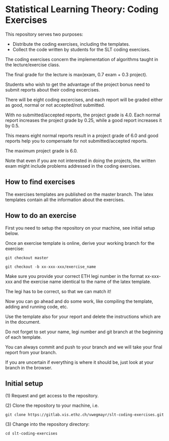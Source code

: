 # Statistical Learning Theory: Coding Exercises #

This repository serves two purposes:
* Distribute the coding exercises, including the templates.
* Collect the code written by students for the SLT coding exercises.

The coding exercises concern the implementation of algorithms taught in the lecture/exercise class.

The final grade for the lecture is max(exam, 0.7 exam + 0.3 project). 

Students who wish to get the advantage of the project bonus need to submit reports about their coding excercises.

There will be eight coding excercises, and each report will be graded either as good, normal or not accepted/not submitted. 

With no submitted/accepted reports, the project grade is 4.0. Each normal report increases the project grade by 0.25, while a good report increases it by 0.5.

This means eight normal reports result in a project grade of 6.0 and good reports help you to compensate for not submitted/accepted reports.

The maximum project grade is 6.0. 

Note that even if you are not interested in doing the projects, the written exam might include problems addressed in the coding exercises.

## How to find exercises ##
The exercises templates are published on the master branch. The latex templates contain all the information about the exercises.

## How to do an exercise ##
First you need to setup the repository on your machine, see initial setup below.

Once an exercise template is online, derive your working branch for the exercise:

```git checkout master```

```git checkout -b xx-xxx-xxx/exercise_name```

Make sure you provide your correct ETH legi number in the format xx-xxx-xxx and the exercise name identical to the name of the latex template.

The legi has to be correct, so that we can match it!

Now you can go ahead and do some work, like compiling the template, adding and running code, etc.

Use the template also for your report and delete the instructions which are in the document.

Do not forget to set your name, legi number and git branch at the beginning of each template.

You can always commit and push to your branch and we will take your final report from your branch.

If you are uncertain if everything is where it should be, just look at your branch in the browser.

## Initial setup ##

(1) Request and get access to the repository.

(2) Clone the repository to your machine, i.e.

```git clone https://gitlab.vis.ethz.ch/vwegmayr/slt-coding-exercises.git```

(3) Change into the repository directory:
    
```cd slt-coding-exercises```